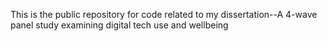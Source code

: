 This is the public repository for code related to my dissertation--A 4-wave panel study examining digital tech use and wellbeing 
